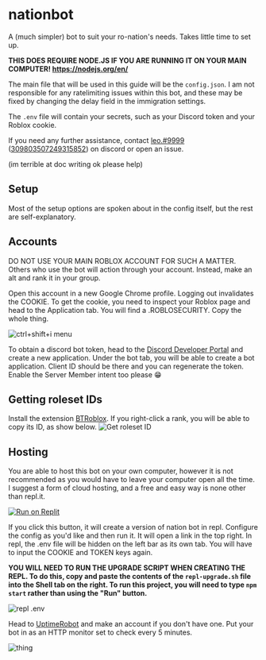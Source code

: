 # nationbot

A (much simpler) bot to suit your ro-nation's needs. Takes little time to set up.

**THIS DOES REQUIRE NODE.JS IF YOU ARE RUNNING IT ON YOUR MAIN COMPUTER! https://nodejs.org/en/**

The main file that will be used in this guide will be the `config.json`. I am not responsible for any ratelimiting issues within this bot, and these may be fixed by changing the delay field in the immigration settings.

The `.env` file will contain your secrets, such as your Discord token and your Roblox cookie.

If you need any further assistance, contact [leo.#9999](https://discord.com/users/309803507249315852) ([309803507249315852](https://discord.com/users/309803507249315852)) on discord or open an issue.

(im terrible at doc writing ok please help)

## Setup

Most of the setup options are spoken about in the config itself, but the rest are self-explanatory.

## Accounts

DO NOT USE YOUR MAIN ROBLOX ACCOUNT FOR SUCH A MATTER. Others who use the bot will action through your account. Instead, make an alt and rank it in your group.

Open this account in a new Google Chrome profile. Logging out invalidates the COOKIE. To get the cookie, you need to inspect your Roblox page and head to the Application tab. You will find a .ROBLOSECURITY. Copy the whole thing.

![ctrl+shift+i menu](https://i.imgur.com/wtawQ5N.png)

To obtain a discord bot token, head to the [Discord Developer Portal](https://discord.dev) and create a new application. Under the bot tab, you will be able to create a bot application. Client ID should be there and you can regenerate the token. Enable the Server Member intent too please 😁

## Getting roleset IDs

Install the extension [BTRoblox](https://chrome.google.com/webstore/detail/btroblox-making-roblox-be/hbkpclpemjeibhioopcebchdmohaieln). If you right-click a rank, you will be able to copy its ID, as show below.
![Get roleset ID](https://camo.githubusercontent.com/9406894fac1841d79f2e7a3ab797595cf7f3e1f154f2dc4d2fe7b017039b2f5c/68747470733a2f2f692e696d6775722e636f6d2f5a6e486e4b79442e706e67)

## Hosting

You are able to host this bot on your own computer, however it is not recommended as you would have to leave your computer open all the time. I suggest a form of cloud hosting, and a free and easy way is none other than repl.it.

[![Run on Replit](https://raw.githubusercontent.com/BinBashBanana/deploy-buttons/master/buttons/remade/replit.svg)](https://replit.com/github/paraanoia/nationbot)

If you click this button, it will create a version of nation bot in repl.
Configure the config as you'd like and then run it. It will open a link in the top right.
In repl, the .env file will be hidden on the left bar as its own tab. You will have to input the COOKIE and TOKEN keys again.

**YOU WILL NEED TO RUN THE UPGRADE SCRIPT WHEN CREATING THE REPL. To do this, copy and paste the contents of the `repl-upgrade.sh` file into the Shell tab on the right. To run this project, you will need to type `npm start` rather than using the "Run" button.**

![repl .env](https://cdn.upload.systems/uploads/WPbmUgy2.png)

Head to [UptimeRobot](https://uptimerobot.com) and make an account if you don't have one. Put your bot in as an HTTP monitor set to check every 5 minutes.

![thing](https://cdn.upload.systems/uploads/F15LgBz3.png)
